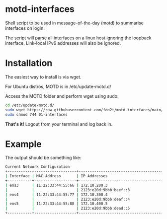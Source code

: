 # motd-interfaces
Shell script to be used in message-of-the-day (motd) to summarise interfaces on login.

The script will parse all interfaces on a linux host ignoring the loopback interface.
Link-local IPv6 addresses will also be ignored.

# Installation
The easiest way to install is via wget.

For Ubuntu distros, MOTD is in /etc/update-motd.d/

Access the MOTD folder and perform wget using sudo:
```bash
cd /etc/update-motd.d/
sudo wget https://raw.githubusercontent.com/fon2t/motd-interfaces/main/01-interfaces
sudo chmod 744 01-interfaces
```

**That's it!** Logout from your terminal and log back in.

# Example

The output should be something like:
```bash
Current Network Configuration
+-----------+-------------------+-----------------------------------------+
| Interface | MAC Address       | IP Addresses                            |
+-----------+-------------------+-----------------------------------------+
| ens3      | 11:22:33:44:55:66 | 172.10.200.3                            |
|           |                   | 2123:e20d:9bbb:beef::3                  |
| ens4      | 11:22:33:44:55:77 | 172.10.300.4                            |
|           |                   | 2123:e20d:9bbb:deaf::4                  |
| ens5      | 11:22:33:44:55:88 | 172.10.400.5                            |
|           |                   | 2123:e20d:9bbb:dead::5                  |
+-----------+-------------------+-----------------------------------------+
```
